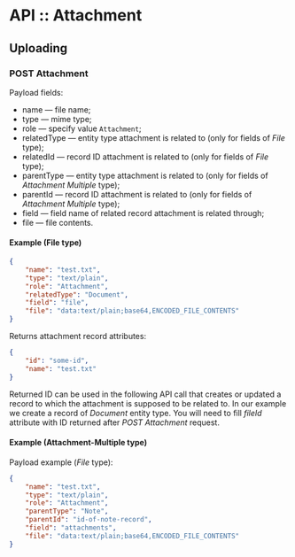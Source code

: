 # API :: Attachment

## Uploading

### POST Attachment

Payload fields:

* name — file name;
* type — mime type;
* role — specify value `Attachment`;
* relatedType — entity type attachment is related to (only for fields of *File* type);
* relatedId — record ID attachment is related to (only for fields of *File* type);
* parentType — entity type attachment is related to (only for fields of *Attachment Multiple* type);
* parentId — record ID attachment is related to (only for fields of *Attachment Multiple* type);
* field — field name of related record attachment is related through;
* file — file contents.

#### Example (File type)

```json
{
    "name": "test.txt",
    "type": "text/plain",
    "role": "Attachment",
    "relatedType": "Document",
    "field": "file",
    "file": "data:text/plain;base64,ENCODED_FILE_CONTENTS"
}
```

Returns attachment record attributes:

```json
{
    "id": "some-id",
    "name": "test.txt"
}
```

Returned ID can be used in the following API call that creates or updated a record to which the attachment is supposed to be related to. In our example we create a record of *Document* entity type. You will need to fill *fileId* attribute with ID returned after *POST Attachment* request.

#### Example (Attachment-Multiple type)


Payload example (*File* type):

```json
{
    "name": "test.txt",
    "type": "text/plain",
    "role": "Attachment",
    "parentType": "Note",
    "parentId": "id-of-note-record",
    "field": "attachments",
    "file": "data:text/plain;base64,ENCODED_FILE_CONTENTS"
}
